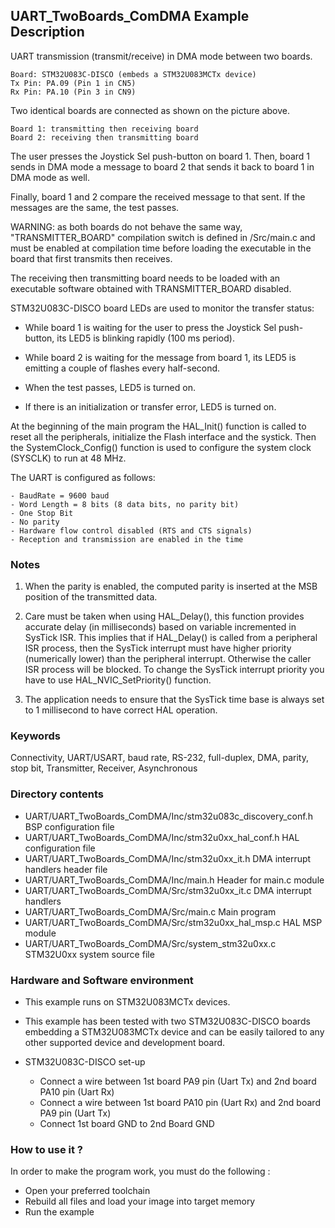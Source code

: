 ## <b>UART_TwoBoards_ComDMA Example Description</b>

UART transmission (transmit/receive) in DMA mode between two boards.

    Board: STM32U083C-DISCO (embeds a STM32U083MCTx device)
    Tx Pin: PA.09 (Pin 1 in CN5)
    Rx Pin: PA.10 (Pin 3 in CN9)

Two identical boards are connected as shown on the picture above.

    Board 1: transmitting then receiving board
    Board 2: receiving then transmitting board

The user presses the Joystick Sel push-button on board 1.
Then, board 1 sends in DMA mode a message to board 2 that sends it back to 
board 1 in DMA mode as well.

Finally, board 1 and 2 compare the received message to that sent.
If the messages are the same, the test passes.

WARNING: as both boards do not behave the same way, "TRANSMITTER_BOARD" compilation
switch is defined in /Src/main.c and must be enabled
at compilation time before loading the executable in the board that first transmits
then receives.

The receiving then transmitting board needs to be loaded with an executable
software obtained with TRANSMITTER_BOARD disabled. 

STM32U083C-DISCO board LEDs are used to monitor the transfer status:

- While board 1 is waiting for the user to press the Joystick Sel push-button, its LED5 is
  blinking rapidly (100 ms period).
  
- While board 2 is waiting for the message from board 1, its LED5 is emitting
  a couple of flashes every half-second.
  
- When the test passes, LED5 is turned on.

- If there is an initialization or transfer error, LED5 is turned on.

At the beginning of the main program the HAL_Init() function is called to reset 
all the peripherals, initialize the Flash interface and the systick.
Then the SystemClock_Config() function is used to configure the system
clock (SYSCLK) to run at 48 MHz.


The UART is configured as follows:

    - BaudRate = 9600 baud  
    - Word Length = 8 bits (8 data bits, no parity bit)
    - One Stop Bit
    - No parity
    - Hardware flow control disabled (RTS and CTS signals)
    - Reception and transmission are enabled in the time

### <b>Notes</b>

 1. When the parity is enabled, the computed parity is inserted at the MSB position of the transmitted data.

 2. Care must be taken when using HAL_Delay(), this function provides accurate delay (in milliseconds)
    based on variable incremented in SysTick ISR. This implies that if HAL_Delay() is called from
    a peripheral ISR process, then the SysTick interrupt must have higher priority (numerically lower)
    than the peripheral interrupt. Otherwise the caller ISR process will be blocked.
    To change the SysTick interrupt priority you have to use HAL_NVIC_SetPriority() function.

 3. The application needs to ensure that the SysTick time base is always set to 1 millisecond
    to have correct HAL operation.

### <b>Keywords</b>

Connectivity, UART/USART, baud rate, RS-232, full-duplex, DMA, parity, stop bit,
Transmitter, Receiver, Asynchronous

### <b>Directory contents</b>

  - UART/UART_TwoBoards_ComDMA/Inc/stm32u083c_discovery_conf.h BSP configuration file
  - UART/UART_TwoBoards_ComDMA/Inc/stm32u0xx_hal_conf.h        HAL configuration file
  - UART/UART_TwoBoards_ComDMA/Inc/stm32u0xx_it.h              DMA interrupt handlers header file
  - UART/UART_TwoBoards_ComDMA/Inc/main.h                      Header for main.c module  
  - UART/UART_TwoBoards_ComDMA/Src/stm32u0xx_it.c              DMA interrupt handlers
  - UART/UART_TwoBoards_ComDMA/Src/main.c                      Main program
  - UART/UART_TwoBoards_ComDMA/Src/stm32u0xx_hal_msp.c         HAL MSP module
  - UART/UART_TwoBoards_ComDMA/Src/system_stm32u0xx.c          STM32U0xx system source file


### <b>Hardware and Software environment</b>

  - This example runs on STM32U083MCTx devices.    
  - This example has been tested with two STM32U083C-DISCO boards embedding
    a STM32U083MCTx device and can be easily tailored to any other supported device 
    and development board.

  - STM32U083C-DISCO set-up
    - Connect a wire between 1st board PA9 pin (Uart Tx) and 2nd board PA10 pin (Uart Rx)
    - Connect a wire between 1st board PA10 pin (Uart Rx) and 2nd board PA9 pin (Uart Tx)
    - Connect 1st board GND to 2nd Board GND    

### <b>How to use it ?</b>

In order to make the program work, you must do the following :

 - Open your preferred toolchain
 - Rebuild all files and load your image into target memory
 - Run the example
